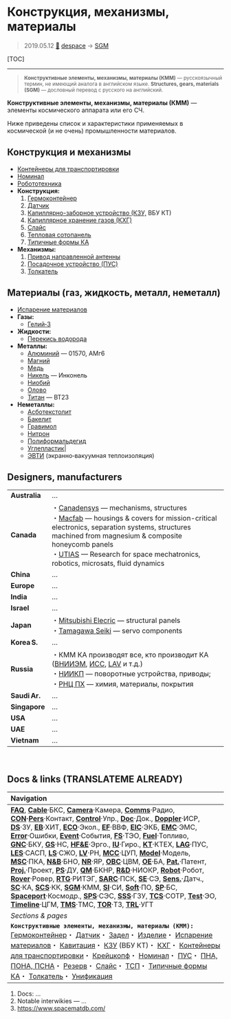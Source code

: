 # Конструкция, механизмы, материалы
> 2019.05.12 [🚀](../index/index.md) [despace](index.md) → [SGM](sgm.md)

[TOC]

---

> <small>**Конструктивные элементы, механизмы, материалы (КММ)** — русскоязычный термин, не имеющий аналога в английском языке. **Structures, gears, materials (SGM)** — дословный перевод с русского на английский.</small>

**Конструктивные элементы, механизмы, материалы (КММ)** — элементы космического аппарата или его СЧ.

Ниже приведены список и характеристики применяемых в космической (и не очень) промышленности материалов.



## Конструкция и механизмы

   - [Контейнеры для транспортировки](ship_contain.md)
   - [Номинал](nominal.md)
   - [Робототехника](robotics.md)
   - **Конструкция:**
      1. [Гермоконтейнер](гермоконтейнер.md)
      1. [Датчик](sensor.md)
      1. [Капиллярно-заборное устройство (КЗУ,](cinu.md) ВБУ КТ)
      1. [Капиллярное хранение газов (КХГ)](cgs.md)
      1. [Слайс](слайс.md)
      1. [Тепловая сотопанель](tsp.md)
      1. [Типичные формы КА](sc.md)
   - **Механизмы:**
      1. [Привод направленной антенны](aiad.md)
      1. [Посадочное устройство (ПУС)](lag.md)
      1. [Толкатель](толкатель.md)



## Материалы (газ, жидкость, металл, неметалл)

   - [Испарение материалов](mat_sublime.md)
   - **Газы:**
      - [Гелий‑3](helium3.md)
   - **Жидкости:**
      - [Перекись водорода](h_peroxide.md)
   - **Металлы:**
      - [Алюминий](aluminium.md) — 01570, АМг6
      - [Магний](magnesium.md)
      - [Медь](copper.md)
      - [Никель](nickel.md) — Инконель
      - [Ниобий](niobium.md)
      - [Олово](tin.md)
      - [Титан](titanium.md) — ВТ23
   - **Неметаллы:**
      - [Асботекстолит](asc_lam.md)
      - [Бакелит](bakelite.md)
      - [Гравимол](gravimol.md)
      - [Нитрон](acryl_fiber.md)
      - [Полиформальдегид](polyoxymethylene.md)
      - [Углепластик](cfrp.md)|
      - [ЭВТИ](mli.md) (экранно‑вакуумная теплоизоляция)



## Designers, manufacturers

| | |
|:--|:--|
|**Australia**|…|
|**Canada**|・[Canadensys](zz_canadensys.md) — mechanisms, structures<br> ・[Macfab](zz_macfab.md) —  housings & covers for mission-critical electronics, separation systems, structures machined from magnesium & composite honeycomb panels<br> ・[UTIAS](zz_utias.md) — Research for space mechatronics, robotics, microsats, fluid dynamics|
|**China**|…|
|**Europe**|…|
|**India**|…|
|**Israel**|…|
|**Japan**|・[Mitsubishi Elecric](zz_mitsubishi.md) — structural panels<br> ・[Tamagawa Seiki](zz_tamagawa_seiki.md) — servo components|
|**Korea S.**|…|
|**Russia**|・КММ КА производят все, кто производит КА ([ВНИИЭМ](zz_vniiem.md), [ИСС](zz_iss_r.md), [LAV](zz_lav.md) и т.д.)<br> ・[НИИКП](zz_niicom.md) — поворотные устройства, приводы;<br> ・[РНЦ ПХ](zz_rsc_ac.md) — химия, материалы, покрытия|
|**Saudi Ar.**|…|
|**Singapore**|…|
|**USA**|…|
|**UAE**|…|
|**Vietnam**|…|



<p style="page-break-after:always"> </p>

## Docs & links (TRANSLATEME ALREADY)
|Navigation|
|:--|
|**[FAQ](faq.md)**, **[Cable](cable.md)**·БКС, **[Camera](cam.md)**·Камера, **[Comms](comms.md)**·Радио, **[CON](contact.md)·[Pers](person.md)**·Контакт, **[Control](control.md)**·Упр., **[Doc](doc.md)**·Док., **[Doppler](doppler.md)**·ИСР, **[DS](ds.md)**·ЗУ, **[EB](eb.md)**·ХИТ, **[ECO](ecology.md)**·Экол., **[EF](ef.md)**·ВВФ, **[ElC](elc.md)**·ЭКБ, **[EMC](emc.md)**·ЭМС, **[Error](error.md)**·Ошибки, **[Event](event.md)**·События, **[FS](fs.md)**·ТЭО, **[Fuel](fuel.md)**·Топливо, **[GNC](gnc.md)**·БКУ, **[GS](scs.md)**·НС, **[HF&E](hfe.md)**·Эрго., **[IU](iu.md)**·Гиро., **[KT](kt.md)**·КТЕХ, **[LAG](lag.md)**·ПУC, **[LES](les.md)**·САСП, **[LS](ls.md)**·СЖО, **[LV](lv.md)**·РН, **[MCC](mcc.md)**·ЦУП, **[Model](model.md)**·Модель, **[MSC](sc.md)**·ПКА, **[N&B](nnb.md)**·БНО, **[NR](nr.md)**·ЯР, **[OBC](obc.md)**·ЦВМ, **[OE](oe.md)**·БА, **[Pat.](патент.md)**·Патент, **[Proj.](project.md)**·Проект, **[PS](ps.md)**·ДУ, **[QM](qm.md)**·БКНР, **[R&D](rnd.md)**·НИОКР, **[Robot](robotics.md)**·Робот, **[Rover](rover.md)**·Ровер, **[RTG](rtg.md)**·РИТЭГ, **[SARC](sarc.md)**·ПСК, **[SE](se.md)**·СЭ, **[Sens.](sensor.md)**·Датч., **[SC](sc.md)**·КА, **[SCS](scs.md)**·КК, **[SGM](sgm.md)**·КММ, **[SI](si.md)**·СИ, **[Soft](soft.md)**·ПО, **[SP](sp.md)**·БС, **[Spaceport](spaceport.md)**·Космодр., **[SPS](sps.md)**·СЭС, **[SSS](sss.md)**·ГЗУ, **[TCS](tcs.md)**·СОТР, **[Test](test.md)**·ЭО, **[Timeline](timeline.md)**·ЦГМ, **[TMS](tms.md)**·ТМС, **[TOR](tor.md)**·ТЗ, **[TRL](trl.md)**·УГТ|
|*Sections & pages*|
|**`Конструктивные элементы, механизмы, материалы (КММ):`**<br> [Гермоконтейнер](гермоконтейнер.md)・ [Датчик](sensor.md)・ [Задел](margin.md)・ [Изделие](unit.md)・ [Испарение материалов](mat_sublime.md)・ [Кавитация](cavitation.md)・ [КЗУ](cinu.md) (ВБУ КТ)・ [КХГ](cgs.md)・ [Контейнеры для транспортировки](ship_contain.md)・ [Крейцкопф](crosshead.md)・ [Номинал](nominal.md)・ [ПУС](lag.md)・ [ПНА, ПОНА, ПСНА](aiad.md)・ [Резерв](reserve.md)・ [Слайс](слайс.md)・ [ТСП](tsp.md)・ [Типичные формы КА](sc.md)・ [Толкатель](толкатель.md)・ [Унификация](commonality.md)|

   1. Docs: …
   1. Notable interwikies — …
   1. <https://www.spacematdb.com/>
